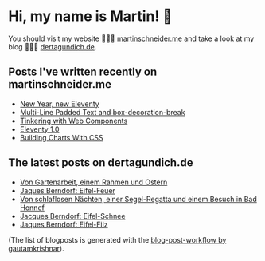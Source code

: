 # Hi, my name is Martin! 👋 
You should visit my website 👨🏼‍💻  [martinschneider.me](https://martinschneider.me) and take a look at my blog 🤷🏼‍♂️ [dertagundich.de](https://www.dertagundich.de).

## Posts I've written recently on martinschneider.me
<!-- MSME-POST-LIST:START -->
- [New Year, new Eleventy](https://martinschneider.me/articles/new-year-new-eleventy/)
- [Multi-Line Padded Text and box-decoration-break](https://martinschneider.me/articles/multi-line-padded-text-and-box-decoration-break/)
- [Tinkering with Web Components](https://martinschneider.me/articles/tinkering-with-web-components/)
- [Eleventy 1.0](https://martinschneider.me/articles/eleventy-1-0/)
- [Building Charts With CSS](https://martinschneider.me/articles/building-charts-with-css/)
<!-- MSME-POST-LIST:END -->

## The latest posts on dertagundich.de
<!-- DTUI-POST-LIST:START -->
- [Von Gartenarbeit, einem Rahmen und Ostern](https://www.dertagundich.de/blog/2023/04/von-gartenarbeit-einem-rahmen-und-ostern)
- [Jaques Berndorf: Eifel-Feuer](https://www.dertagundich.de/blog/2023/04/jaques-berndorf-eifel-feuer)
- [Von schlaflosen Nächten, einer Segel-Regatta und einem Besuch in Bad Honnef](https://www.dertagundich.de/blog/2023/04/von-schlaflosen-nachten-einer-segel-regatta-und-einem-besuch-in-bad-honnef)
- [Jacques Berndorf: Eifel-Schnee](https://www.dertagundich.de/blog/2023/03/jacques-berndorf-eifel-schnee)
- [Jaques Berndorf: Eifel-Filz](https://www.dertagundich.de/blog/2023/03/jaques-berndorf-eifel-filz)
<!-- DTUI-POST-LIST:END -->

(The list of blogposts is generated with the [blog-post-workflow by gautamkrishnar](https://github.com/gautamkrishnar/blog-post-workflow)).

